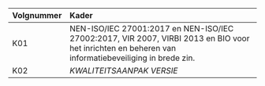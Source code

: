 | Volgnummer | Kader                                                                                                                                               |
|:-----------|:----------------------------------------------------------------------------------------------------------------------------------------------------|
| K01        | NEN-ISO/IEC 27001:2017 en NEN-ISO/IEC 27002:2017, VIR 2007, VIRBI 2013 en BIO voor het inrichten en beheren van informatiebeveiliging in brede zin. |
| K02        | $KWALITEITSAANPAK$ $VERSIE$                                                                                                                         |
